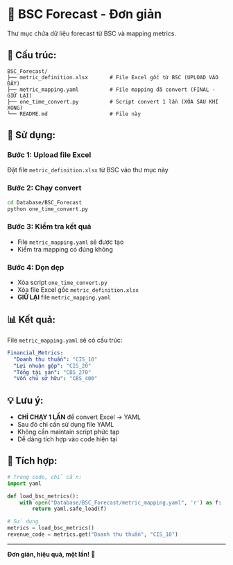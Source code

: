 # 🏦 BSC Forecast - Đơn giản

Thư mục chứa dữ liệu forecast từ BSC và mapping metrics.

## 📁 Cấu trúc:

```
BSC_Forecast/
├── metric_definition.xlsx       # File Excel gốc từ BSC (UPLOAD VÀO ĐÂY)
├── metric_mapping.yaml          # File mapping đã convert (FINAL - GIỮ LẠI)
├── one_time_convert.py          # Script convert 1 lần (XÓA SAU KHI XONG)
└── README.md                    # File này
```

## 🚀 Sử dụng:

### Bước 1: Upload file Excel
Đặt file `metric_definition.xlsx` từ BSC vào thư mục này

### Bước 2: Chạy convert
```bash
cd Database/BSC_Forecast
python one_time_convert.py
```

### Bước 3: Kiểm tra kết quả
- File `metric_mapping.yaml` sẽ được tạo
- Kiểm tra mapping có đúng không

### Bước 4: Dọn dẹp
- Xóa script `one_time_convert.py`
- Xóa file Excel gốc `metric_definition.xlsx`
- **GIỮ LẠI** file `metric_mapping.yaml`

## 📊 Kết quả:

File `metric_mapping.yaml` sẽ có cấu trúc:
```yaml
Financial_Metrics:
  "Doanh thu thuần": "CIS_10"
  "Lợi nhuận gộp": "CIS_20"
  "Tổng tài sản": "CBS_270"
  "Vốn chủ sở hữu": "CBS_400"
```

## 💡 Lưu ý:

- **CHỈ CHẠY 1 LẦN** để convert Excel → YAML
- Sau đó chỉ cần sử dụng file YAML
- Không cần maintain script phức tạp
- Dễ dàng tích hợp vào code hiện tại

## 🔗 Tích hợp:

```python
# Trong code, chỉ cần:
import yaml

def load_bsc_metrics():
    with open("Database/BSC_Forecast/metric_mapping.yaml", 'r') as f:
        return yaml.safe_load(f)

# Sử dụng
metrics = load_bsc_metrics()
revenue_code = metrics.get("Doanh thu thuần", "CIS_10")
```

---

**Đơn giản, hiệu quả, một lần!** 🎯